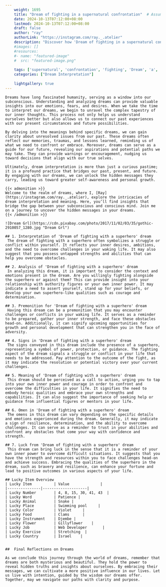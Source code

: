 ```yaml
---
    weight: 1695
    title: "Dream of fighting in a supernatural confrontation"  # Assuming 'title' column exists
    date: 2024-10-13T07:12:00+08:00
    lastmod: 2024-10-13T07:12:00+08:00
    draft: false
    author: "ray"
    authorLink: "https://instagram.com/ray._.atelier"
    description: "Discover how 'Dream of fighting in a supernatural confrontation' can interpret your future and uncover its significant meanings in your life."
    #images: []
    #resources:
    #- name: "featured-image"
    #  src: "featured-image.png"
    
    tags: ['supernatural', 'confrontation', 'fighting', 'Dream', 'a', 'in', 'of']
    categories: ["Dream Interpretation"]
    
    lightgallery: true
---
```

    
    Dreams have long fascinated humanity, serving as a window into our subconscious. Understanding and analyzing dreams can provide valuable insights into our emotions, fears, and desires. When we take the time to interpret our dreams, we begin to unravel the complex tapestry of our inner thoughts. This process not only helps us understand ourselves better but also allows us to connect our past experiences with our present circumstances and future possibilities.
    
    By delving into the meanings behind specific dreams, we can gain clarity about unresolved issues from our past. These dreams often reflect our memories, traumas, and lessons learned, reminding us of what we need to confront or embrace. Moreover, dreams can serve as a guide for our future, revealing our aspirations and potential paths we may take. They can provide warnings or encouragement, nudging us toward decisions that align with our true selves.
    
    Ultimately, dream interpretation is more than just a curious pastime; it is a profound practice that bridges our past, present, and future. By engaging with our dreams, we can unlock the hidden messages they carry, leading us toward greater self-awareness and personal growth.
    
    {{< admonition >}}
    Welcome to the realm of dreams, where I, [Ray](https://instagram.com/ray._.atelier), explore the intricacies of dream interpretation and meaning. Here, you’ll find insights that bridge the gap between your subconscious and conscious mind. Join me on a journey to uncover the hidden messages in your dreams.
    {{< /admonition >}}
    
    ![Dream Grl](https://cdn.pixabay.com/photo/2017/11/02/03/35/gothic-2910057_1280.jpg "Dream Grl")
    
    ## 1. Interpretation of 'Dream of fighting with a superhero' dream
     The dream of fighting with a superhero often symbolizes a struggle or conflict within yourself. It reflects your inner desires, ambitions, and the need to overcome challenges in your waking life. It may also suggest that you possess untapped strengths and abilities that can help you overcome obstacles.
    
    ## 2. Analysis of 'Dream of fighting with a superhero' dream
     In analyzing this dream, it is important to consider the context and emotions present in the dream. Are you willingly fighting alongside the superhero or against them? This can provide insight into your relationship with authority figures or your own inner power. It may indicate a need to assert yourself, stand up for your beliefs, or develop your own superhero-like qualities such as courage and determination.
    
    ## 3. Premonition for 'Dream of fighting with a superhero' dream
     Having this dream can be a premonition that you may encounter challenges or conflicts in your waking life. It serves as a reminder to be prepared, gather your inner strength, and face these obstacles head-on. Additionally, it can signify upcoming opportunities for growth and personal development that can strengthen you in the face of adversity.
    
    ## 4. Signs in 'Dream of fighting with a superhero' dream
     The signs conveyed in this dream include the presence of a superhero, representing a symbol of power, protection, or guidance. The fighting aspect of the dream signals a struggle or conflict in your life that needs to be addressed. Pay attention to the outcome of the fight, as it may indicate the resolution or potential victory over your current challenges.
    
    ## 5. Meaning of 'Dream of fighting with a superhero' dream
     This dream should be perceived as a call to action, urging you to tap into your own inner power and courage in order to confront and overcome the difficulties in your life. It signifies the need to embody heroic qualities and embrace your own strengths and capabilities. It can also suggest the importance of seeking help or guidance from influential figures or mentors in your life.
    
    ## 6. Omen in 'Dream of fighting with a superhero' dream
     The omens in this dream can vary depending on the specific details and emotions experienced during the dream. Generally, it may indicate a sign of resilience, determination, and the ability to overcome challenges. It can serve as a reminder to trust in your abilities and confront any obstacles that come your way with confidence and strength.
    
    ## 7. Luck from 'Dream of fighting with a superhero' dream
     This dream can bring luck in the sense that it is a reminder of your own inner power to overcome difficult situations. It suggests that you have the strength and resources within you to face challenges head-on and achieve success. Embracing the qualities of the superhero in the dream, such as bravery and resilience, can enhance your fortune and lead to positive outcomes in various aspects of your life.
    
    ## Lucky Item Overview
    | Lucky Item          | Value              |
    |---------------|--------------------|
    | Lucky Number        | 4, 8, 15, 30, 41, 43  |
    | Lucky Word          | Patience |
    | Lucky Animal        | Snake |
    | Lucky Place         | Swimming pool     |
    | Lucky Color         | Violet     |
    | Lucky Food          | Clams      |
    | Lucky Instrument    | Djembe |
    | Lucky Flower        | Gillyflower    |
    | Lucky Job           | Web Developer       |
    | Lucky Exercise      | Stretching  |
    | Lucky Country       | Israel    |
    
    
    ##  Final Reflections on Dreams
    
    As we conclude this journey through the world of dreams, remember that dreams are both mysterious and beautiful. They hold the power to reveal hidden truths and insights about ourselves. By embracing their messages, we can cultivate a more positive influence in our lives. Let us live with intention, guided by the wisdom our dreams offer. Together, may we navigate our paths with clarity and purpose.
    